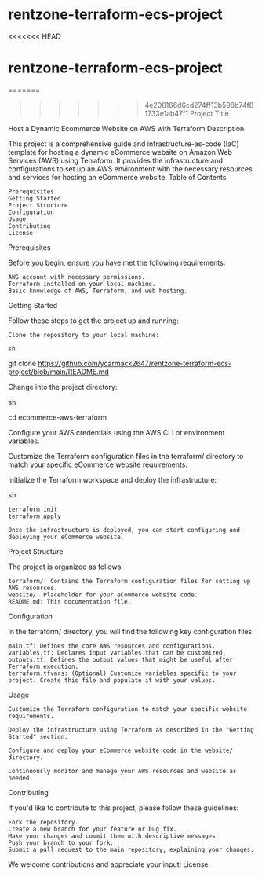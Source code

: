 # rentzone-terraform-ecs-project
<<<<<<< HEAD
# rentzone-terraform-ecs-project
=======
>>>>>>> 4e208166d6cd274ff13b598b74f81733e1ab47f1
Project Title

Host a Dynamic Ecommerce Website on AWS with Terraform
Description

This project is a comprehensive guide and infrastructure-as-code (IaC) template for hosting a dynamic eCommerce website on Amazon Web Services (AWS) using Terraform. It provides the infrastructure and configurations to set up an AWS environment with the necessary resources and services for hosting an eCommerce website.
Table of Contents

    Prerequisites
    Getting Started
    Project Structure
    Configuration
    Usage
    Contributing
    License

Prerequisites

Before you begin, ensure you have met the following requirements:

    AWS account with necessary permissions.
    Terraform installed on your local machine.
    Basic knowledge of AWS, Terraform, and web hosting.

Getting Started

Follow these steps to get the project up and running:

    Clone the repository to your local machine:

    sh

git clone https://github.com/ycarmack2647/rentzone-terraform-ecs-project/blob/main/README.md

Change into the project directory:

sh

cd ecommerce-aws-terraform

Configure your AWS credentials using the AWS CLI or environment variables.

Customize the Terraform configuration files in the terraform/ directory to match your specific eCommerce website requirements.

Initialize the Terraform workspace and deploy the infrastructure:

sh

    terraform init
    terraform apply

    Once the infrastructure is deployed, you can start configuring and deploying your eCommerce website.

Project Structure

The project is organized as follows:

    terraform/: Contains the Terraform configuration files for setting up AWS resources.
    website/: Placeholder for your eCommerce website code.
    README.md: This documentation file.

Configuration

In the terraform/ directory, you will find the following key configuration files:

    main.tf: Defines the core AWS resources and configurations.
    variables.tf: Declares input variables that can be customized.
    outputs.tf: Defines the output values that might be useful after Terraform execution.
    terraform.tfvars: (Optional) Customize variables specific to your project. Create this file and populate it with your values.

Usage

    Customize the Terraform configuration to match your specific website requirements.

    Deploy the infrastructure using Terraform as described in the "Getting Started" section.

    Configure and deploy your eCommerce website code in the website/ directory.

    Continuously monitor and manage your AWS resources and website as needed.

Contributing

If you'd like to contribute to this project, please follow these guidelines:

    Fork the repository.
    Create a new branch for your feature or bug fix.
    Make your changes and commit them with descriptive messages.
    Push your branch to your fork.
    Submit a pull request to the main repository, explaining your changes.

We welcome contributions and appreciate your input!
License
